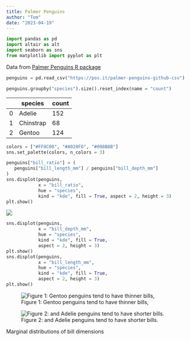 ```yaml
---
title: Palmer Penguins
author: "Tom"
date: "2023-04-19"
---
```


``` python
import pandas as pd
import altair as alt
import seaborn as sns
from matplotlib import pyplot as plt
```

Data from [Palmer Penguins R package](https://allisonhorst.github.io/palmerpenguins/)

``` python
penguins = pd.read_csv("https://pos.it/palmer-penguins-github-csv")
```

``` python
penguins.groupby("species").size().reset_index(name = "count")
```

<div>
<style scoped>
    .dataframe tbody tr th:only-of-type {
        vertical-align: middle;
    }

    .dataframe tbody tr th {
        vertical-align: top;
    }

    .dataframe thead th {
        text-align: right;
    }
</style>

|     | species   | count |
|-----|-----------|-------|
| 0   | Adelie    | 152   |
| 1   | Chinstrap | 68    |
| 2   | Gentoo    | 124   |

</div>

``` python
colors = ["#FF8C00", "#A020F0", "#008B8B"]
sns.set_palette(colors, n_colors = 3)
```

``` python
penguins["bill_ratio"] = (
   penguins["bill_length_mm"] / penguins["bill_depth_mm"] 
)
sns.displot(penguins, 
            x = "bill_ratio", 
            hue = "species", 
            kind = "kde", fill = True, aspect = 2, height = 3)
plt.show()
```

<img src="/analysis/penguins_files/figure-commonmark/cell-6-output-1.png" data-fig-alt="A density plot of bill ratio by species." />

``` python
sns.displot(penguins, 
            x = "bill_depth_mm", 
            hue = "species", 
            kind = "kde", fill = True, 
            aspect = 2, height = 3)
plt.show()
sns.displot(penguins, 
            x = "bill_length_mm", 
            hue = "species", 
            kind = "kde", fill = True, 
            aspect = 2, height = 3)
plt.show()
```

<figure>
<img src="/analysis/penguins_files/figure-commonmark/fig-bill-marginal-output-1.png" id="fig-bill-marginal-1" data-fig-alt="Density plot of bill depth by species." alt="Figure 1: Gentoo penguins tend to have thinner bills," />
<figcaption aria-hidden="true">Figure 1: Gentoo penguins tend to have thinner bills,</figcaption>
</figure>

<figure>
<img src="/analysis/penguins_files/figure-commonmark/fig-bill-marginal-output-2.png" id="fig-bill-marginal-2" data-fig-alt="Density plot of bill length by species." alt="Figure 2: and Adelie penguins tend to have shorter bills." />
<figcaption aria-hidden="true">Figure 2: and Adelie penguins tend to have shorter bills.</figcaption>
</figure>

Marginal distributions of bill dimensions
